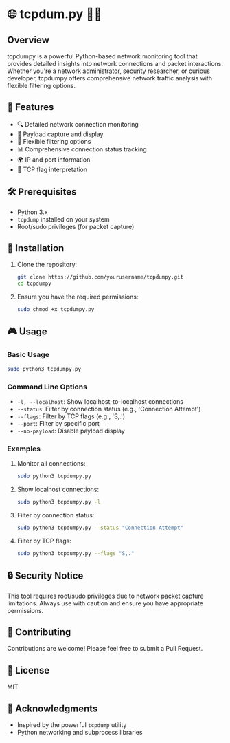 # 🌐 tcpdum.py 🕵️‍♀️

## Overview

tcpdumpy is a powerful Python-based network monitoring tool that provides detailed insights into network connections and packet interactions. Whether you're a network administrator, security researcher, or curious developer, tcpdumpy offers comprehensive network traffic analysis with flexible filtering options.

## 🚀 Features

- 🔍 Detailed network connection monitoring
- 🔬 Payload capture and display
- 🚧 Flexible filtering options
- 📊 Comprehensive connection status tracking
- 🌍 IP and port information
- 🚨 TCP flag interpretation

## 🛠 Prerequisites

- Python 3.x
- `tcpdump` installed on your system
- Root/sudo privileges (for packet capture)

## 💾 Installation

1. Clone the repository:
   ```bash
   git clone https://github.com/yourusername/tcpdumpy.git
   cd tcpdumpy
   ```

2. Ensure you have the required permissions:
   ```bash
   sudo chmod +x tcpdumpy.py
   ```

## 🎮 Usage

### Basic Usage
```bash
sudo python3 tcpdumpy.py
```

### Command Line Options

- `-l, --localhost`: Show localhost-to-localhost connections
- `--status`: Filter by connection status (e.g., 'Connection Attempt')
- `--flags`: Filter by TCP flags (e.g., 'S,.')
- `--port`: Filter by specific port
- `--no-payload`: Disable payload display

### Examples

1. Monitor all connections:
   ```bash
   sudo python3 tcpdumpy.py
   ```

2. Show localhost connections:
   ```bash
   sudo python3 tcpdumpy.py -l
   ```

3. Filter by connection status:
   ```bash
   sudo python3 tcpdumpy.py --status "Connection Attempt"
   ```

4. Filter by TCP flags:
   ```bash
   sudo python3 tcpdumpy.py --flags "S,."
   ```

## 🔒 Security Notice

This tool requires root/sudo privileges due to network packet capture limitations. Always use with caution and ensure you have appropriate permissions.

## 🤝 Contributing

Contributions are welcome! Please feel free to submit a Pull Request.

## 📄 License

MIT

## 🌟 Acknowledgments

- Inspired by the powerful `tcpdump` utility
- Python networking and subprocess libraries
